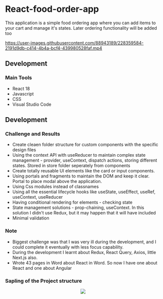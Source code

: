 # React-food-order-app

This application is a simple food ordering app where you can add items to your cart and manage it's states. Later ordering functionality will be added too

https://user-images.githubusercontent.com/88943189/228359584-2191d9db-c414-4b4a-bcf4-439980528faf.mp4

## Development

### Main Tools
- React 18
- Javascript
- CSS
- Visual Studio Code

## Development

### Challenge and Results
- Create cleaen folder structure for custom components with the specific design files
- Using the context API with useReducer to maintain complex state management - provider, useContext, dispatch actions, storing different states. Stored in store folder seperately from components
- Create totally reusable UI elements like the card or input components.
- Using portals and fragments to maintain the DOM and keep it clear. Portal to place modal above the application.
- Using Css modules instead of classnames
- Using all the essential lifecycle hooks like useState, useEffect, useRef, useContext, useReducer
- Having conditional rendering for elements - checking state
- State management solutions - prop-chaining, useContext. In this solution I didn't use Redux, but it may happen that it will have included
- Minimal validation

### Note
- Biggest challenge was that I was very ill during the development, and I could complete it eventually with less focus capability.
- During the development I learnt about Redux, React Query, Axios, little Next.js also.
- Wrote 43 pages in Word about React in Word. So now I have one about React and one about Angular

### Sapling of the Project structure

<div align="center">
  <img src="https://user-images.githubusercontent.com/88943189/228361709-55addc3a-a3be-48d2-92ce-f3059d13ef05.png">
</div>

